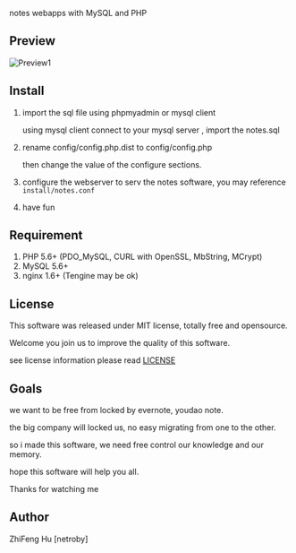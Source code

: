 notes webapps with MySQL and PHP

Preview
--------

![Preview1](http://netroby.github.io/notes/public/static/images/preview1.png "Preview1")

Install
--------

1. import the sql file using phpmyadmin or mysql client


    using mysql client connect to your mysql server , import the notes.sql


2. rename config/config.php.dist to config/config.php


   then change the value of the configure sections.


3. configure the webserver to serv the notes software, you may reference `install/notes.conf`


4. have fun


Requirement
-----------

1. PHP 5.6+ (PDO_MySQL, CURL with OpenSSL, MbString, MCrypt)
2. MySQL 5.6+
3. nginx 1.6+ (Tengine may be ok)

License
----------

This software was released under MIT license, totally free and opensource.

Welcome you join us to improve the quality of this software.

see license information please read [LICENSE](LICENSE)


Goals
---------

we want to be free from locked by evernote, youdao note.

the big company will locked us, no easy migrating from one to the other.

so i made this software, we need free control our knowledge and our memory.

hope this software will help you all.

Thanks for watching me

Author
-------

ZhiFeng Hu [netroby]
